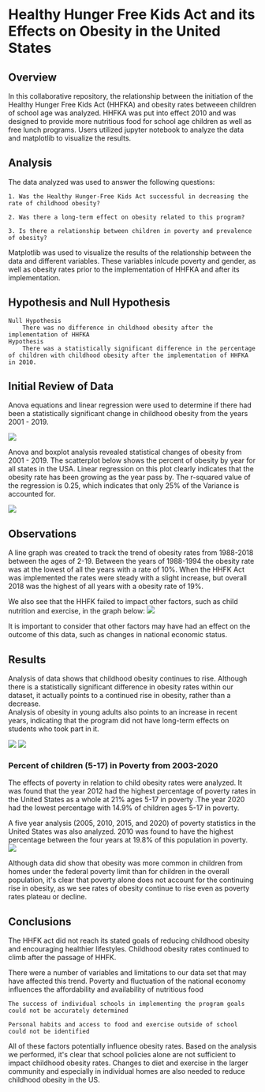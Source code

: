 # Healthy Hunger Free Kids Act and its Effects on Obesity in the United States 

## Overview
In this collaborative repository, the relationship between the initiation of the Healthy Hunger Free Kids Act (HHFKA) and obesity rates betweeen children of school age was analyzed. HHFKA was put into effect 2010 and was designed to provide more nutritious food for school age children as well as free lunch programs. Users utilized jupyter notebook to analyze the data and matplotlib to visualize the results. 

## Analysis

The data analyzed was used to answer the following questions:

    1. Was the Healthy Hunger-Free Kids Act successful in decreasing the rate of childhood obesity?

    2. Was there a long-term effect on obesity related to this program?

    3. Is there a relationship between children in poverty and prevalence of obesity?


Matplotlib was used to visualize the results of the relationship between the data and different variables. These variables inlcude poverty and gender, as well as obesity rates prior to the implementation of HHFKA and after its implementation. 

## Hypothesis and Null Hypothesis

    Null Hypothesis
        There was no difference in childhood obesity after the implementation of HHFKA
    Hypothesis
        There was a statistically significant difference in the percentage of children with childhood obesity after the implementation of HHFKA in 2010.

## Initial Review of Data

Anova equations and linear regression were used to determine if there had been a statistically significant change in childhood obesity from the years 2001 - 2019.  

![](Images/anova_analysis.png)

Anova and boxplot analysis revealed statistical changes of obesity from 2001 - 2019.  The scatterplot below shows the percent of obesity by year for all states in the USA. Linear regression on this plot clearly indicates that the obesity rate has been growing as the year pass by. The r-squared value of the regression is 0.25, which indicates that only 25% of the Variance is accounted for.

![](Images/scatterplot_1.png)

## Observations

A line graph was created to track the trend of obesity rates from 1988-2018 between the ages of 2-19. Between the years of 1988-1994 the obesity rate was at the lowest of all the years with a rate of 10%. When the HHFK Act was implemented the rates were steady with a slight increase, but overall 2018 was the highest of all years with a obesity rate of 19%.




We also see that the HHFK failed to impact other factors, such as child nutrition and exercise, in the graph below:
![](Images/factors_in_obesity.png) 






It is important to consider that other factors may have had an effect on the outcome of this data, such as changes in national economic status. 

## Results
Analysis of data shows that childhood obesity continues to rise.  Although there is a statistically significant difference in obesity rates within our dataset, it actually points to a continued rise in obesity, rather than a decrease.  
Analysis of obesity in young adults also points to an increase in recent years, indicating that the program did not have long-term effects on students who took part in it.  

![](Images/obesity_pie_2015.png)
![](Images/obesity_pie_2020.png)


### Percent of children (5-17) in Poverty from 2003-2020

The effects of poverty in relation to child obesity rates were analyzed. It was found that the year 2012 had the highest percentage of poverty rates in the United States as a whole at 21% ages 5-17 in poverty .The year 2020 had the lowest percentage with 14.9% of children ages 5-17 in poverty.

A five year analysis (2005, 2010, 2015, and 2020) of poverty statistics in the United States was also analyzed. 2010 was found to have the highest percentage between the four years at 19.8% of this population in poverty. 
![](Images/bar_graph_all_years.png)

Although data did show that obesity was more common in children from homes under the federal poverty limit than for children in the overall population, it's clear that poverty alone does not account for the continuing rise in obesity, as we see rates of obesity continue to rise even as poverty rates plateau or decline.  

## Conclusions

The HHFK act did not reach its stated goals of reducing childhood obesity and encouraging healthier lifestyles.  Childhood obesity rates continued to climb after the passage of HHFK.  

There were a number of variables and limitations to our data set that may have affected this trend. 
    Poverty and fluctuation of the national economy influences the affordability and availability of nutritious food 

    The success of individual schools in implementing the program goals could not be accurately determined

    Personal habits and access to food and exercise outside of school could not be identified 

All of these factors potentially influence obesity rates.  Based on the analysis we performed, it's clear that school policies alone are not sufficient to impact childhood obesity rates.  Changes to diet and exercise in the larger community and especially in individual homes are also needed to reduce childhood obesity in the US.
